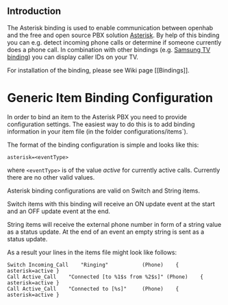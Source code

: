 ## Introduction

The Asterisk binding is used to enable communication between openhab and the free and open source PBX solution [Asterisk](http://www.asterisk.org). By help of this binding you can e.g. detect incoming phone calls or determine if someone currently does a phone call. In combination with other bindings (e.g. [Samsung TV binding](SamsungTVBinding)) you can display caller IDs on your TV.

For installation of the binding, please see Wiki page [[Bindings]].

# Generic Item Binding Configuration

In order to bind an item to the Asterisk PBX you need to provide configuration settings. The easiest way to do this is to add binding information in your item file (in the folder configurations/items`). 

The format of the binding configuration is simple and looks like this:

    asterisk=<eventType>
where `<eventType>` is of the value *active* for currently active calls. Currently there are no other valid values.

Asterisk binding configurations are valid on Switch and String items.

Switch items with this binding will receive an ON update event at the start and an OFF update event at the end.

String items will receive the external phone number in form of a string value as a status update. At the end of an event an empty string is sent as a status update.

As a result your lines in the items file might look like follows:

    Switch Incoming_Call	"Ringing"			(Phone)    { asterisk=active }
    Call Active_Call	"Connected [to %1$s from %2$s]"	(Phone)    { asterisk=active }
    Call Active_Call	"Connected to [%s]"		(Phone)    { asterisk=active }